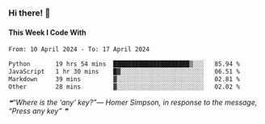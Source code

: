 ### Hi there! 👋

#### This Week I Code With
<!--START_SECTION:waka-->

```txt
From: 10 April 2024 - To: 17 April 2024

Python       19 hrs 54 mins  █████████████████████▒░░░   85.94 %
JavaScript   1 hr 30 mins    █▓░░░░░░░░░░░░░░░░░░░░░░░   06.51 %
Markdown     39 mins         ▓░░░░░░░░░░░░░░░░░░░░░░░░   02.81 %
Other        28 mins         ▓░░░░░░░░░░░░░░░░░░░░░░░░   02.02 %
```

<!--END_SECTION:waka-->

<!--STARTS_HERE_QUOTE_README-->
<i>❝“Where is the ‘any’ key?”— Homer Simpson, in response to the message, “Press any key”   ❞</i>
<!--ENDS_HERE_QUOTE_README-->
